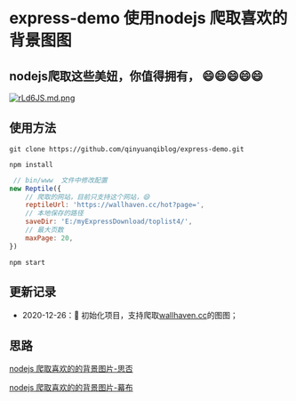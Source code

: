 # express-demo 使用nodejs 爬取喜欢的背景图图
## nodejs爬取这些美妞，你值得拥有， 😄😄😄😄😄
[![rLd6JS.md.png](https://s3.ax1x.com/2020/12/30/rLd6JS.md.png)](https://imgchr.com/i/rLd6JS)

## 使用方法

```shell
git clone https://github.com/qinyuanqiblog/express-demo.git
```

```shell
npm install
```

```js
 // bin/www  文件中修改配置
new Reptile({
    // 爬取的网站，目前只支持这个网站，😄
    reptileUrl: 'https://wallhaven.cc/hot?page=',
    // 本地保存的路径
    saveDir: 'E:/myExpressDownload/toplist4/',
    // 最大页数
    maxPage: 20,
})
```

```shell
npm start
```

## 更新记录
 * 2020-12-26：🎉 初始化项目，支持爬取[wallhaven.cc](https://wallhaven.cc/toplist?page=2)的图图；

## 思路
[nodejs 爬取喜欢的的背景图片-思否](https://segmentfault.com/a/1190000038665950)

[nodejs 爬取喜欢的的背景图片-幕布](https://mubu.com/doc/_77_RCP9GG)